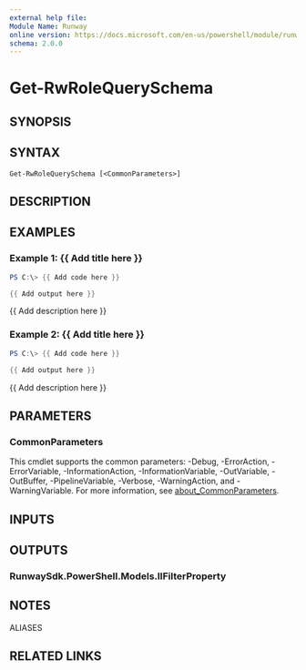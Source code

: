 ```yaml
---
external help file:
Module Name: Runway
online version: https://docs.microsoft.com/en-us/powershell/module/runway/get-rwrolequeryschema
schema: 2.0.0
---
```


# Get-RwRoleQuerySchema

## SYNOPSIS


## SYNTAX

```
Get-RwRoleQuerySchema [<CommonParameters>]
```

## DESCRIPTION


## EXAMPLES

### Example 1: {{ Add title here }}
```powershell
PS C:\> {{ Add code here }}

{{ Add output here }}
```

{{ Add description here }}

### Example 2: {{ Add title here }}
```powershell
PS C:\> {{ Add code here }}

{{ Add output here }}
```

{{ Add description here }}

## PARAMETERS

### CommonParameters
This cmdlet supports the common parameters: -Debug, -ErrorAction, -ErrorVariable, -InformationAction, -InformationVariable, -OutVariable, -OutBuffer, -PipelineVariable, -Verbose, -WarningAction, and -WarningVariable. For more information, see [about_CommonParameters](http://go.microsoft.com/fwlink/?LinkID=113216).

## INPUTS

## OUTPUTS

### RunwaySdk.PowerShell.Models.IIFilterProperty

## NOTES

ALIASES

## RELATED LINKS


